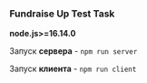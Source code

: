 ### Fundraise Up Test Task

**node.js>=16.14.0**

Запуск **сервера** - `npm run server`

Запуск **клиента** - `npm run client`
